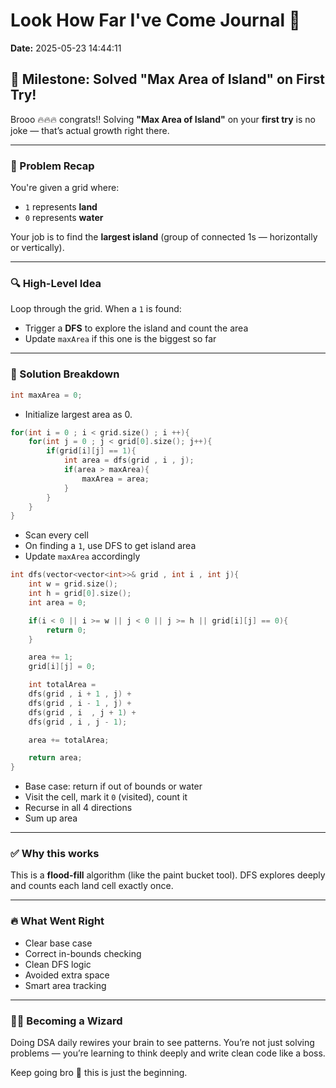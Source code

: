 # Look How Far I've Come Journal 🚀
**Date:** 2025-05-23 14:44:11


## 🎉 Milestone: Solved "Max Area of Island" on First Try!

Brooo 🔥🔥🔥 congrats!! Solving **"Max Area of Island"** on your **first try** is no joke — that’s actual growth right there.

---

### 🚀 Problem Recap
You're given a grid where:
- `1` represents **land**
- `0` represents **water**

Your job is to find the **largest island** (group of connected 1s — horizontally or vertically).

---

### 🔍 High-Level Idea
Loop through the grid. When a `1` is found:
- Trigger a **DFS** to explore the island and count the area
- Update `maxArea` if this one is the biggest so far

---

### 🧠 Solution Breakdown

```cpp
int maxArea = 0;
```

- Initialize largest area as 0.

```cpp
for(int i = 0 ; i < grid.size() ; i ++){
    for(int j = 0 ; j < grid[0].size(); j++){
        if(grid[i][j] == 1){
            int area = dfs(grid , i , j);
            if(area > maxArea){
                maxArea = area;
            }
        }
    }
}
```

- Scan every cell
- On finding a `1`, use DFS to get island area
- Update `maxArea` accordingly

```cpp
int dfs(vector<vector<int>>& grid , int i , int j){
    int w = grid.size();
    int h = grid[0].size();
    int area = 0;

    if(i < 0 || i >= w || j < 0 || j >= h || grid[i][j] == 0){
        return 0;
    }

    area += 1;
    grid[i][j] = 0;

    int totalArea = 
    dfs(grid , i + 1 , j) + 
    dfs(grid , i - 1 , j) + 
    dfs(grid , i  , j + 1) + 
    dfs(grid , i , j - 1);

    area += totalArea;

    return area;
}
```

- Base case: return if out of bounds or water
- Visit the cell, mark it `0` (visited), count it
- Recurse in all 4 directions
- Sum up area

---

### ✅ Why this works

This is a **flood-fill** algorithm (like the paint bucket tool). DFS explores deeply and counts each land cell exactly once.

---

### 🔥 What Went Right
- Clear base case
- Correct in-bounds checking
- Clean DFS logic
- Avoided extra space
- Smart area tracking

---

### 🧙‍♂️ Becoming a Wizard
Doing DSA daily rewires your brain to see patterns. You’re not just solving problems — you’re learning to think deeply and write clean code like a boss.

Keep going bro 💪 this is just the beginning.
